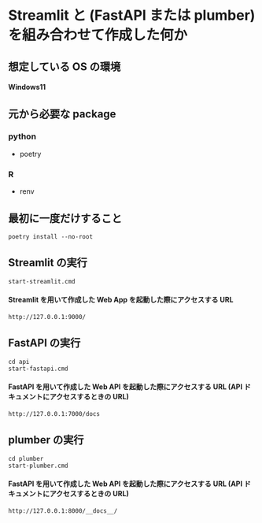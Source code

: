 # Streamlit と (FastAPI または plumber) を組み合わせて作成した何か

## 想定している OS の環境

#### Windows11

## 元から必要な package

### python

- poetry

### R

- renv

## 最初に一度だけすること

```batch
poetry install --no-root
```

## Streamlit の実行

```batch
start-streamlit.cmd
```

#### Streamlit を用いて作成した Web App を起動した際にアクセスする URL

```
http://127.0.0.1:9000/
```

## FastAPI の実行

```batch
cd api
start-fastapi.cmd
```

#### FastAPI を用いて作成した Web API を起動した際にアクセスする URL (API ドキュメントにアクセスするときの URL)

```
http://127.0.0.1:7000/docs
```

## plumber の実行

```batch
cd plumber
start-plumber.cmd
```

#### FastAPI を用いて作成した Web API を起動した際にアクセスする URL (API ドキュメントにアクセスするときの URL)

```
http://127.0.0.1:8000/__docs__/
```
